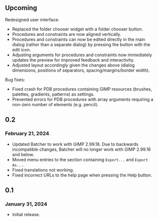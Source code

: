 ## Upcoming

Redesigned user interface:
* Replaced the folder chooser widget with a folder chooser button.
* Procedures and constraints are now aligned vertically.
* Procedures and constraints can now be edited directly in the main dialog (rather than a separate dialog) by pressing the button with the edit icon.
* Adjusting arguments for procedures and constraints now immediately updates the preview for improved feedback and interactivity.
* Adjusted layout accordingly given the changes above (dialog dimensions, positions of separators, spacing/margins/border width).

Bug fixes:
* Fixed crash for PDB procedures containing GIMP resources (brushes, palettes, gradients, patterns) as settings.
* Prevented errors for PDB procedures with array arguments requiring a non-zero number of elements (e.g. pencil).


## 0.2

### February 21, 2024

* Updated Batcher to work with GIMP 2.99.18. Due to backwards incompatible changes, Batcher will no longer work with GIMP 2.99.16 and below.
* Moved menu entries to the section containing `Export...` and `Export As...`. 
* Fixed translations not working.
* Fixed incorrect URLs to the help page when pressing the Help button.


## 0.1

### January 31, 2024

* Initial release.
